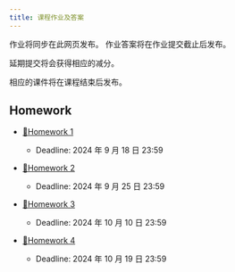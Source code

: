 ```yaml
---
title: 课程作业及答案
---
```


作业将同步在此网页发布。
作业答案将在作业提交截止后发布。

延期提交将会获得相应的减分。

相应的课件将在课程结束后发布。

## Homework

- [🔗Homework 1](/homework/hw1.pdf) 
  - Deadline: 2024 年 9 月 18 日 23:59

- [🔗Homework 2](/homework/hw2.pdf) 
  - Deadline: 2024 年 9 月 25 日 23:59

- [🔗Homework 3](/homework/hw3.pdf) 
  - Deadline: 2024 年 10 月 10 日 23:59

- [🔗Homework 4](/homework/hw4.pdf) 
  - Deadline: 2024 年 10 月 19 日 23:59